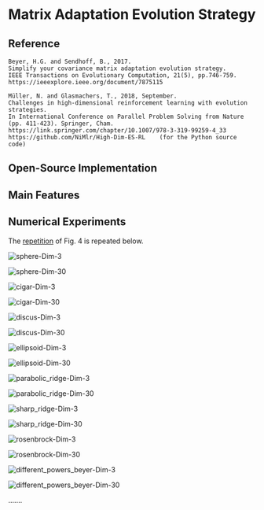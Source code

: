 # Matrix Adaptation Evolution Strategy

## Reference

```
Beyer, H.G. and Sendhoff, B., 2017.
Simplify your covariance matrix adaptation evolution strategy.
IEEE Transactions on Evolutionary Computation, 21(5), pp.746-759.
https://ieeexplore.ieee.org/document/7875115

Müller, N. and Glasmachers, T., 2018, September.
Challenges in high-dimensional reinforcement learning with evolution strategies.
In International Conference on Parallel Problem Solving from Nature (pp. 411-423). Springer, Cham.
https://link.springer.com/chapter/10.1007/978-3-319-99259-4_33
https://github.com/NiMlr/High-Dim-ES-RL    (for the Python source code)
```

## Open-Source Implementation

## Main Features

## Numerical Experiments

The [repetition](https://github.com/os-popt/pypop-lso/blob/master/test/optimizers/es/ma/repeat_experiments_fig4.py) of Fig. 4 is repeated below.

![sphere-Dim-3](https://raw.githubusercontent.com/os-popt/pypop-lso/master/test/optimizers/es/ma/Fig4/sphere-Dim-3.png)

![sphere-Dim-30](https://raw.githubusercontent.com/os-popt/pypop-lso/master/test/optimizers/es/ma/Fig4/sphere-Dim-30.png)

![cigar-Dim-3](https://raw.githubusercontent.com/os-popt/pypop-lso/master/test/optimizers/es/ma/Fig4/cigar-Dim-3.png)

![cigar-Dim-30](https://raw.githubusercontent.com/os-popt/pypop-lso/master/test/optimizers/es/ma/Fig4/cigar-Dim-30.png)

![discus-Dim-3](https://raw.githubusercontent.com/os-popt/pypop-lso/master/test/optimizers/es/ma/Fig4/discus-Dim-3.png)

![discus-Dim-30](https://raw.githubusercontent.com/os-popt/pypop-lso/master/test/optimizers/es/ma/Fig4/discus-Dim-30.png)

![ellipsoid-Dim-3](https://raw.githubusercontent.com/os-popt/pypop-lso/master/test/optimizers/es/ma/Fig4/ellipsoid-Dim-3.png)

![ellipsoid-Dim-30](https://raw.githubusercontent.com/os-popt/pypop-lso/master/test/optimizers/es/ma/Fig4/ellipsoid-Dim-30.png)

![parabolic_ridge-Dim-3](https://raw.githubusercontent.com/os-popt/pypop-lso/master/test/optimizers/es/ma/Fig4/parabolic_ridge-Dim-3.png)

![parabolic_ridge-Dim-30](https://raw.githubusercontent.com/os-popt/pypop-lso/master/test/optimizers/es/ma/Fig4/parabolic_ridge-Dim-30.png)

![sharp_ridge-Dim-3](https://raw.githubusercontent.com/os-popt/pypop-lso/master/test/optimizers/es/ma/Fig4/sharp_ridge-Dim-3.png)

![sharp_ridge-Dim-30](https://raw.githubusercontent.com/os-popt/pypop-lso/master/test/optimizers/es/ma/Fig4/sharp_ridge-Dim-30.png)

![rosenbrock-Dim-3](https://raw.githubusercontent.com/os-popt/pypop-lso/master/test/optimizers/es/ma/Fig4/rosenbrock-Dim-3.png)

![rosenbrock-Dim-30](https://raw.githubusercontent.com/os-popt/pypop-lso/master/test/optimizers/es/ma/Fig4/rosenbrock-Dim-30.png)

![different_powers_beyer-Dim-3](https://raw.githubusercontent.com/os-popt/pypop-lso/master/test/optimizers/es/ma/Fig4/different_powers_beyer-Dim-3.png)

![different_powers_beyer-Dim-30](https://raw.githubusercontent.com/os-popt/pypop-lso/master/test/optimizers/es/ma/Fig4/different_powers_beyer-Dim-30.png)

.......

